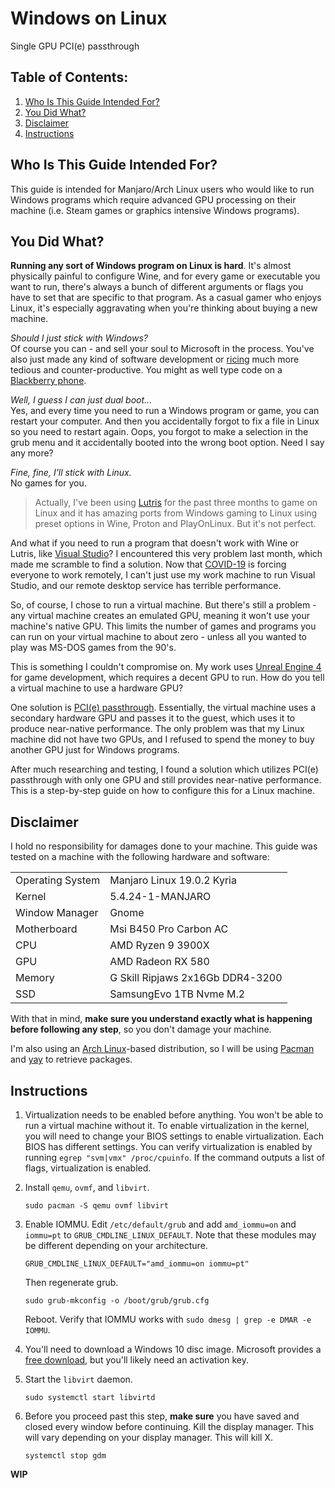 # Windows on Linux
Single GPU PCI(e) passthrough

## Table of Contents:
1. [Who Is This Guide Intended For?](#who)
2. [You Did What?](#what)
3. [Disclaimer](#disclaimer)
4. [Instructions](#instructions)

## Who Is This Guide Intended For? <a name="who"></a>

This guide is intended for Manjaro/Arch Linux users who would like to run Windows programs which require advanced GPU processing on their machine (i.e. Steam games or graphics intensive Windows programs). 

## You Did What? <a name="what"></a>
**Running any sort of Windows program on Linux is hard**. It's almost physically painful to configure Wine, and for every game or executable you want to run, there's always a bunch of different arguments or flags you have to set that are specific to that program. As a casual gamer who enjoys Linux, it's especially aggravating when you're thinking about buying a new machine. 

_Should I just stick with Windows?_  
Of course you can - and sell your soul to Microsoft in the process. You've also just made any kind of software development or [ricing](https://www.reddit.com/r/unixporn/wiki/themeing/dictionary#wiki_rice) much more tedious and counter-productive. You might as well type code on a [Blackberry phone](https://blackberrymobile.com/us/).

_Well, I guess I can just dual boot..._  
Yes, and every time you need to run a Windows program or game, you can restart your computer. And then you accidentally forgot to fix a file in Linux so you need to restart again. Oops, you forgot to make a selection in the grub menu and it accidentally booted into the wrong boot option. Need I say any more?

_Fine, fine, I'll stick with Linux._  
No games for you.

> Actually, I've been using [Lutris](https://lutris.net/) for the past three months to game on Linux and it has amazing ports from Windows gaming to Linux using preset options in Wine, Proton and PlayOnLinux. But it's not perfect.  

And what if you need to run a program that doesn't work with Wine or Lutris, like [Visual Studio](https://visualstudio.microsoft.com/)? I encountered this very problem last month, which made me scramble to find a solution. Now that [COVID-19](https://en.wikipedia.org/wiki/Coronavirus_disease_2019) is forcing everyone to work remotely, I can't just use my work machine to run Visual Studio, and our remote desktop service has terrible performance. 

So, of course, I chose to run a virtual machine. But there's still a problem - any virtual machine creates an emulated GPU, meaning it won't use your machine's native GPU. This limits the number of games and programs you can run on your virtual machine to about zero - unless all you wanted to play was MS-DOS games from the 90's. 

This is something I couldn't compromise on. My work uses [Unreal Engine 4](https://www.unrealengine.com/en-US/) for game development, which requires a decent GPU to run. How do you tell a virtual machine to use a hardware GPU?

One solution is [PCI(e) passthrough](https://wiki.archlinux.org/index.php/PCI_passthrough_via_OVMF). Essentially, the virtual machine uses a secondary hardware GPU and passes it to the guest, which uses it to produce near-native performance. The only problem was that my Linux machine did not have two GPUs, and I refused to spend the money to buy another GPU just for Windows programs.

After much researching and testing, I found a solution which utilizes PCI(e) passthrough with only one GPU and still provides near-native performance. This is a step-by-step guide on how to configure this for a Linux machine.

## Disclaimer <a name="disclaimer"></a>

I hold no responsibility for damages done to your machine. This guide was tested on a machine with the following hardware and software:

| | |
| :--- | :--- |
| Operating System | Manjaro Linux 19.0.2 Kyria |
| Kernel | 5.4.24-1-MANJARO |
| Window Manager | Gnome |
| Motherboard | Msi B450 Pro Carbon AC |
| CPU | AMD Ryzen 9 3900X |
| GPU | AMD Radeon RX 580 |
| Memory | G Skill Ripjaws 2x16Gb DDR4-3200 |
| SSD | SamsungEvo 1TB Nvme M.2 |


With that in mind, **make sure you understand exactly what is happening before following any step**, so you don't damage your machine. 

I'm also using an [Arch Linux](https://www.archlinux.org/)-based distribution, so I will be using [Pacman](https://wiki.archlinux.org/index.php/pacman) and [yay](https://github.com/Jguer/yay) to retrieve packages.

## Instructions <a name="instructions"></a>

1. Virtualization needs to be enabled before anything. You won't be able to run a virtual machine without it. To enable virtualization in the kernel, you will need to change your BIOS settings to enable virtualization. Each BIOS has different settings. You can verify virtualization is enabled by running `egrep "svm|vmx" /proc/cpuinfo`. If the command outputs a list of flags, virtualization is enabled.

2. Install `qemu`, `ovmf`, and `libvirt`.
    ```
    sudo pacman -S qemu ovmf libvirt
    ```
3. Enable IOMMU. Edit `/etc/default/grub` and add `amd_iommu=on` and `iommu=pt` to `GRUB_CMDLINE_LINUX_DEFAULT`. Note that these modules may be different depending on your architecture.
	```
	GRUB_CMDLINE_LINUX_DEFAULT="amd_iommu=on iommu=pt"
	```
	Then regenerate grub.
	```
	sudo grub-mkconfig -o /boot/grub/grub.cfg
	```
	Reboot. Verify that IOMMU works with `sudo dmesg | grep -e DMAR -e IOMMU`.
4. You'll need to download a Windows 10 disc image. Microsoft provides a [free download](https://www.microsoft.com/en-us/software-download/windows10ISO), but you'll likely need an activation key.
5. Start the `libvirt` daemon.
	```
	sudo systemctl start libvirtd
	```
6. Before you proceed past this step, **make sure** you have saved and closed every window before continuing.
	Kill the display manager. This will vary depending on your display manager. This will kill X.
	```
	systemctl stop gdm
	```

**WIP**
